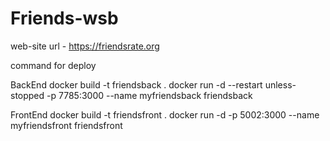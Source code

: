 # Friends-wsb


web-site url - https://friendsrate.org

command for deploy 


BackEnd
docker build -t friendsback .
docker run -d --restart unless-stopped -p 7785:3000 --name myfriendsback friendsback

FrontEnd
docker build -t friendsfront .
docker run -d -p 5002:3000 --name myfriendsfront friendsfront



